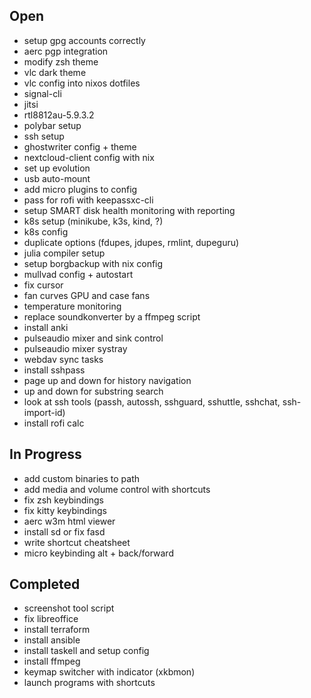 ## Open

- setup gpg accounts correctly
- aerc pgp integration
- modify zsh theme
- vlc dark theme
- vlc config into nixos dotfiles
- signal-cli
- jitsi
- rtl8812au-5.9.3.2
- polybar setup
- ssh setup
- ghostwriter config + theme
- nextcloud-client config with nix
- set up evolution
- usb auto-mount
- add micro plugins to config
- pass for rofi with keepassxc-cli
- setup SMART disk health monitoring with reporting
- k8s setup (minikube, k3s, kind, ?)
- k8s config
- duplicate options (fdupes, jdupes, rmlint, dupeguru)
- julia compiler setup
- setup borgbackup with nix config
- mullvad config + autostart
- fix cursor
- fan curves GPU and case fans
- temperature monitoring
- replace soundkonverter by a ffmpeg script
- install anki
- pulseaudio mixer and sink control
- pulseaudio mixer systray
- webdav sync tasks
- install sshpass
- page up and down for history navigation
- up and down for substring search
- look at ssh tools (passh, autossh, sshguard, sshuttle, sshchat, ssh-import-id)
- install rofi calc

## In Progress

- add custom binaries to path
- add media and volume control with shortcuts
- fix zsh keybindings
- fix kitty keybindings
- aerc w3m html viewer
- install sd or fix fasd
- write shortcut cheatsheet
- micro keybinding alt + back/forward

## Completed

- screenshot tool script
- fix libreoffice
- install terraform
- install ansible
- install taskell and setup config
- install ffmpeg
- keymap switcher with indicator (xkbmon)
- launch programs with shortcuts
